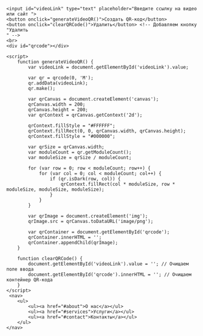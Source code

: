 


<head>
    <link rel="stylesheet" type="text/css" href="styles.css">
    <title>Генератор QR-кода для видео</title>
    <script src="script.js"></script>
    <script src="https://cdnjs.cloudflare.com/ajax/libs/qrcode-generator/1.4.4/qrcode.min.js"></script>
</head>

<body>
  

    <input id="videoLink" type="text" placeholder="Введите ссылку на видео или сайт ">
    <button onclick="generateVideoQR()">Создать QR-код</button>
    <button onclick="clearQRCode()">Удалить</button> <!-- Добавляем кнопку "Удалить
    " -->
    <br>
    <div id="qrcode"></div>

    <script>
        function generateVideoQR() {
            var videoLink = document.getElementById('videoLink').value;

            var qr = qrcode(0, 'M');
            qr.addData(videoLink);
            qr.make();

            var qrCanvas = document.createElement('canvas');
            qrCanvas.width = 200;
            qrCanvas.height = 200;
            var qrContext = qrCanvas.getContext('2d');

            qrContext.fillStyle = "#FFFFFF";
            qrContext.fillRect(0, 0, qrCanvas.width, qrCanvas.height);
            qrContext.fillStyle = "#000000";

            var qrSize = qrCanvas.width;
            var moduleCount = qr.getModuleCount();
            var moduleSize = qrSize / moduleCount;

            for (var row = 0; row < moduleCount; row++) {
                for (var col = 0; col < moduleCount; col++) {
                    if (qr.isDark(row, col)) {
                        qrContext.fillRect(col * moduleSize, row * moduleSize, moduleSize, moduleSize);
                    }
                }
            }

            var qrImage = document.createElement('img');
            qrImage.src = qrCanvas.toDataURL('image/png');

            var qrContainer = document.getElementById('qrcode');
            qrContainer.innerHTML = '';
            qrContainer.appendChild(qrImage);
        }
<script>
    // Smooth scrolling for anchor links
    document.addEventListener("DOMContentLoaded", function() {
        var scrollLinks = document.querySelectorAll('a[href^="#"]');
        
        for (var i = 0; i < scrollLinks.length; i++) {
            scrollLinks[i].addEventListener("click", smoothScroll);
        }

        function smoothScroll(e) {
            e.preventDefault();
            var targetId = this.getAttribute("href").substring(1);
            var targetElement = document.getElementById(targetId);

            if (targetElement) {
                window.scrollTo({
                    top: targetElement.offsetTop,
                    behavior: "smooth"
                });
            }
        }
    });
</script>

        function clearQRCode() {
            document.getElementById('videoLink').value = ''; // Очищаем поле ввода
            document.getElementById('qrcode').innerHTML = ''; // Очищаем контейнер QR-кода
        }
    </script>
     <nav>
        <ul>
            <ul><a href="#about">О нас</a></ul>
            <ul><a href="#services">Услуги</a></ul>
            <ul><a href="#contact">Контакты</a></ul>
        </ul>
    </nav> 
</body>


  

